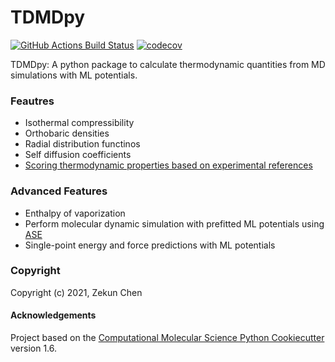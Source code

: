 TDMDpy
==============================
[//]: # (Badges)
[![GitHub Actions Build Status](https://github.com/REPLACE_WITH_OWNER_ACCOUNT/tdmdpy/workflows/CI/badge.svg)](https://github.com/REPLACE_WITH_OWNER_ACCOUNT/tdmdpy/actions?query=workflow%3ACI)
[![codecov](https://codecov.io/gh/REPLACE_WITH_OWNER_ACCOUNT/TDMDpy/branch/master/graph/badge.svg)](https://codecov.io/gh/REPLACE_WITH_OWNER_ACCOUNT/TDMDpy/branch/master)


TDMDpy: A python package to calculate thermodynamic quantities from MD simulations with ML potentials.

### Feautres
* Isothermal compressibility
* Orthobaric densities
* Radial distribution functinos
* Self diffusion coefficients
* [Scoring thermodynamic properties based on experimental references](https://pubs.rsc.org/en/content/articlelanding/2011/cp/c1cp22168j)

### Advanced Features
* Enthalpy of vaporization
* Perform molecular dynamic simulation with prefitted ML potentials using [ASE](https://wiki.fysik.dtu.dk/ase/tutorials/md/md.html)
* Single-point energy and force predictions with ML potentials

### Copyright

Copyright (c) 2021, Zekun Chen


#### Acknowledgements
 
Project based on the 
[Computational Molecular Science Python Cookiecutter](https://github.com/molssi/cookiecutter-cms) version 1.6.

